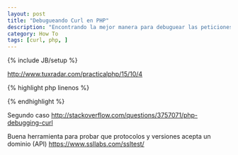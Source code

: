 ```yaml
---
layout: post
title: "Debugueando Curl en PHP"
description: "Encontrando la mejor manera para debuguear las peticiones realizadas con CURL desde PHP"
category: How To
tags: [curl, php, ]
---
```

{% include JB/setup %}

http://www.tuxradar.com/practicalphp/15/10/4

{% highlight php linenos %}
<?php
       $curl = curl_init();
        $url ="https://api.mercadolibre.com/sites/MLA/categories";
        curl_setopt ($curl, CURLOPT_URL, $url);
        curl_setopt($curl, CURLOPT_RETURNTRANSFER, 1);
        curl_setopt($curl, CURLOPT_VERBOSE, 1);
        //curl_setopt($curl, CURLOPT_SSLVERSION, 3);
        $data=json_decode(curl_exec ($curl));


        if(!curl_errno($curl)){
                $info = curl_getinfo($curl);
                print_r($info);
        }else{
                print_r(curl_getinfo($curl));
        }

        curl_close ($curl);
    
?>
{% endhighlight %}

Segundo caso
http://stackoverflow.com/questions/3757071/php-debugging-curl

Buena herramienta para probar que protocolos y versiones acepta un dominio (API)
https://www.ssllabs.com/ssltest/
